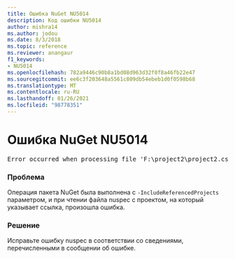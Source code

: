 ```yaml
---
title: Ошибка NuGet NU5014
description: Код ошибки NU5014
author: mishra14
ms.author: jodou
ms.date: 8/3/2018
ms.topic: reference
ms.reviewer: anangaur
f1_keywords:
- NU5014
ms.openlocfilehash: 782a9446c90b8a1bd08d963d32f0f8a46fb22e47
ms.sourcegitcommit: ee6c3f203648a5561c809db54ebeb1d0f0598b68
ms.translationtype: MT
ms.contentlocale: ru-RU
ms.lasthandoff: 01/26/2021
ms.locfileid: "98778351"
---
```

# <a name="nuget-error-nu5014"></a>Ошибка NuGet NU5014
<pre>Error occurred when processing file 'F:\project2\project2.csproj': The 'id' start tag on line 4 position 10 does not match the end tag of 'ids'. Line 4, position 20.</pre>

### <a name="issue"></a>Проблема

Операция пакета NuGet была выполнена с `-IncludeReferencedProjects` параметром, и при чтении файла nuspec с проектом, на который указывает ссылка, произошла ошибка.


### <a name="solution"></a>Решение

Исправьте ошибку nuspec в соответствии со сведениями, перечисленными в сообщении об ошибке.

